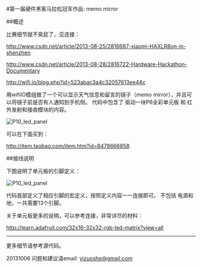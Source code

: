 ﻿#第一届硬件黑客马拉松冠军作品: memo mirror


##概述

比赛细节就不臭屁了，见连接：

http://www.csdn.net/article/2013-08-25/2816687-xiaomi-HAXLR8on-in-shenzhen

http://www.csdn.net/article/2013-08-28/2816722-Hardware-Hackathon-Documentary

http://wifi.io/blog.php?id=523abac3a4c32057613ee44c

用wifiIO模组做了一个可以显示天气信息和留言的镜子（memo mirror），并且可以将镜子前是否有人通知到手机侧。
代码中包含了 驱动一块P6全彩单元板 和 红外发射和接收模块的内容。
 
![P10_led_panel](../../addons_img/led_panel_p6rgb.jpg)

可以在下面买到：

http://item.taobao.com/item.htm?id=8478666858


##接线说明

下图说明了单元板的引脚定义：

![P10_led_panel](../../addons_img/led_panel_p6rgb_if.jpg)

代码首部定义了相应引脚的宏定义，按照定义内容一一连接即可。
不包括 电源和地，一共需要13个引脚。




关于单元板更多的说明，可以参考连接，非常详尽的材料：

http://learn.adafruit.com/32x16-32x32-rgb-led-matrix?view=all



****

更多细节请参考源代码。

20131006
问题和建议请email: yizuoshe@gmail.com 

